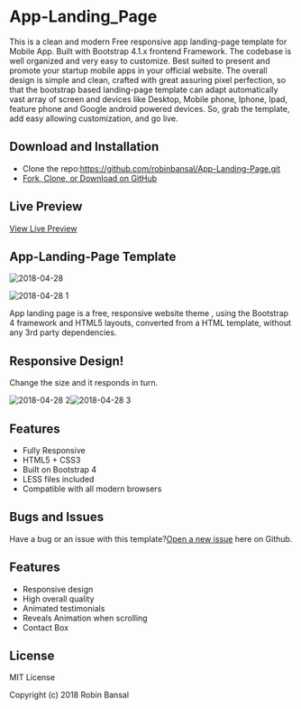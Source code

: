 # App-Landing_Page

This is a clean and modern Free responsive app landing-page template for Mobile App. Built with Bootstrap 4.1.x frontend Framework. The codebase is well organized and very easy to customize. Best suited to present and promote your startup mobile apps in your official website. The overall design is simple and clean, crafted with great assuring pixel perfection, so that the bootstrap based landing-page template can adapt automatically vast array of screen and devices like Desktop, Mobile phone, Iphone, Ipad, feature phone and Google android powered devices. So, grab the template, add easy allowing customization, and go live.


## Download and Installation

- Clone the repo:https://github.com/robinbansal/App-Landing-Page.git
- [Fork, Clone, or Download on GitHub](https://github.com/robinbansal/App-Landing-Page)

## Live Preview
  [View Live Preview](https://robinbansal.github.io/App-Landing_Page/)
## App-Landing-Page Template

  ![2018-04-28](https://user-images.githubusercontent.com/26331958/39387011-eb1a5a4a-4a94-11e8-82a5-0de955b9acc2.png)

  ![2018-04-28 1](https://user-images.githubusercontent.com/26331958/39387057-1e61afb6-4a95-11e8-93cf-5861a7ccb65e.png)

App landing page is a free, responsive website theme , using the Bootstrap 4 framework and HTML5 layouts, converted from a HTML template, without any 3rd party dependencies.

## Responsive Design!

Change the size and it responds in turn.

![2018-04-28 2](https://user-images.githubusercontent.com/26331958/39387102-64f039e8-4a95-11e8-9a6b-9ddd96f1301f.png)![2018-04-28 3](https://user-images.githubusercontent.com/26331958/39387120-7f6a8738-4a95-11e8-8d7d-557ae6b90299.png)



## Features
- Fully Responsive
- HTML5 + CSS3
- Built on Bootstrap 4
- LESS files included
- Compatible with all modern browsers

















## Bugs and Issues
 Have a bug or an issue with this template?[Open a new issue](https://github.com/robinbansal/App-Landing-Page/issues/new) here on Github.
 
## Features

 - Responsive design
 - High overall quality
 - Animated testimonials
 - Reveals Animation when scrolling
 - Contact Box
 
 ## License
 
   MIT License

Copyright (c) 2018 Robin Bansal
 
 
 
